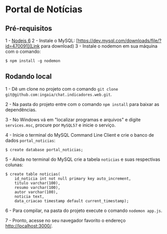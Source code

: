 Portal de Notícias
========

Pré-requisitos
---------------

1 - [Nodejs 6](https://nodejs.org)
2 - Instale o MySQL: [https://dev.mysql.com/downloads/file/?id=470091](Link para download)
3 - Instale o nodemon em sua máquina com o comando:
```console
$ npm install -g nodemon
```

Rodando local
--------------

1 - Dê um clone no projeto com o comando `git clone git@github.com:ingaia/chat.indicadores.web.git`.

2 - Na pasta do projeto entre com o comando `npm install` para baixar as dependências.

3 - No Windows vá em "localizar programas e arquivos" e digite `services.msc`, procure por `MySQL57` e inicie o serviço.

4 - Inicie o terminal do MySQL Command Line Client e crie o banco de dados `portal_noticias`:
```console
$ create database portal_noticias;
```

5 - Ainda no terminal do MySQL crie a tabela `noticias` e suas respectivas colunas:
```console
$ create table noticias(
    id_noticia int not null primary key auto_increment,
    titulo varchar(100),
    resumo varchar(100),
    autor varchar(100),
    noticia text,
    data_criacao timestamp default current_timestamp);
```

6 - Para compilar, na pasta do projeto execute o comando `nodemon app.js`.

7 - Pronto, acesse no seu navegador favorito o endereço [http://localhost:3000/](http://localhost:3000/).
